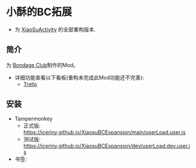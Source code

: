 # 小酥的BC拓展
- 为 [XiaoSuActivity](https://github.com/iceriny/XiaoSuActivity) 的全部重构版本.

## 简介
为 [Bondage Club](https://www.bondageprojects.elementfx.com/)制作的Mod。

- 详细功能查看以下看板(重构未完成此Mod功能还不完善):
  - [Trello](https://trello.com/b/wIleQnF7/xiaosuactivity)


## 安装

- Tampermonkey
  - 正式版: https://iceriny.github.io/XiaosuBCExpansion/main/userLoad.user.js
  - 测试版: https://iceriny.github.io/XiaosuBCExpansion/dev/userLoad.dev.user.js
- 书签:
